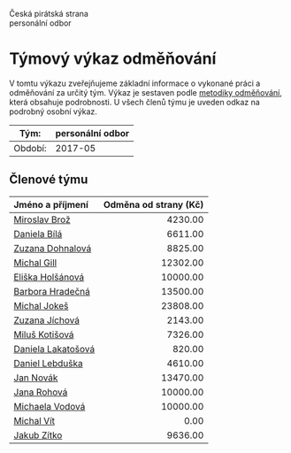 Česká pirátská strana  
personální odbor

Týmový výkaz odměňování
===========================

V tomtu výkazu zveřejňujeme základní informace o vykonané práci a odměňování
za určitý tým. Výkaz je sestaven podle [metodiky odměňování][metodika],
která obsahuje podrobnosti. U všech členů týmu je uveden odkaz na podrobný osobní výkaz.

Tým:                     | personální odbor
-----------------------  | --------------------
Období:                  | 2017-05

Členové týmu
--------------

| Jméno a příjmení                          |   Odměna od strany (Kč) |
|:------------------------------------------|------------------------:|
| [Miroslav Brož](miroslav-broz/)           |                 4230.00 |
| [Daniela Bílá](daniela-bila/)             |                 6611.00 |
| [Zuzana Dohnalová](zuzana-dohnalova/)     |                 8825.00 |
| [Michal Gill](michal-gill/)               |                12302.00 |
| [Eliška Holšánová](eliska-holsanova/)     |                10000.00 |
| [Barbora Hradečná](barbora-hradecna/)     |                13500.00 |
| [Michal Jokeš](michal-jokes/)             |                23808.00 |
| [Zuzana Jíchová](zuzana-jichova/)         |                 2143.00 |
| [Miluš Kotišová](milus-kotisova/)         |                 7326.00 |
| [Daniela Lakatošová](daniela-lakatosova/) |                  820.00 |
| [Daniel Lebduška](daniel-lebduska/)       |                 4610.00 |
| [Jan Novák](jan-novak/)                   |                13470.00 |
| [Jana Rohová](jana-rohova/)               |                10000.00 |
| [Michaela Vodová](michaela-vodova/)       |                10000.00 |
| [Michal Vít](michal-vit/)                 |                    0.00 |
| [Jakub Zítko](jakub-zitko/)               |                 9636.00 |


[metodika]: https://redmine.pirati.cz/projects/po/wiki/Odmenovani
